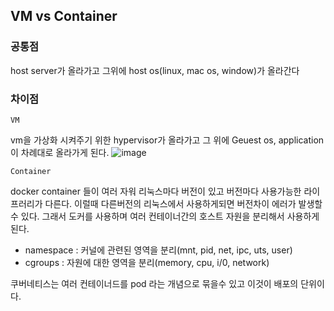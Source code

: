 ## VM vs Container
### 공통점
host server가 올라가고 그위에 host os(linux, mac os, window)가 올라간다

### 차이점
`VM`

vm을 가상화 시켜주기 위한 hypervisor가 올라가고 그 위에 Geuest os, application이 차례대로 올라가게 된다. 
![image](https://user-images.githubusercontent.com/43670838/193718845-3d086821-75c7-44b8-aed5-8fca56a44f65.png)

`Container`

docker container 들이 여러 자워
리눅스마다 버전이 있고 버전마다 사용가능한 라이프러리가 다른다. 이럴때 다른버전의 리눅스에서 사용하게되면 버전차이 에러가 발생할 수 있다. 그래서 도커를 사용하며 여러 컨테이너간의 호스트 자원을 분리해서 사용하게된다. 
 - namespace : 커널에 관련된 영역을 분리(mnt, pid, net, ipc, uts, user)
 - cgroups : 자원에 대한 영역을 분리(memory, cpu, i/0, network)

쿠버네티스는 여러 컨테이너드를 pod 라는 개념으로 묶을수 있고 이것이 배포의 단위이다.
